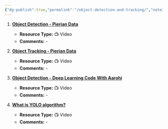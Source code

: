 ```yaml
---
{"dg-publish":true,"permalink":"/object-detection-and-tracking/","noteIcon":"","updated":"2024-05-22T13:58:15.672+05:30"}
---
```



1. [**Object Detection - Pierian Data**](https://www.youtube.com/watch?v=xyGk_TUYEpA&list=PLBeP_p-EQoiC5F4E3i0LafCoXbG6BOwo5)
   - **Resource Type:** 📺 Video
   - **Comments:** -

2. [**Object Tracking - Pierian Data**](https://www.youtube.com/watch?v=hidswSlR0M0&list=PLBeP_p-EQoiCSgUCTdvd5XwKgwHkfBzjt)
   - **Resource Type:** 📺 Video
   - **Comments:** -

3. [**Object Detection - Deep Learning Code With Aarohi**](https://www.youtube.com/playlist?list=PLv8Cp2NvcY8ATPRk4LycJWr5YWB_svhrW)
   - **Resource Type:** 📺 Video
   - **Comments:** -

4. [**What is YOLO algorithm?**](https://www.youtube.com/watch?v=ag3DLKsl2vk)
   - **Resource Type:** 📺 Video
   - **Comments:** -
